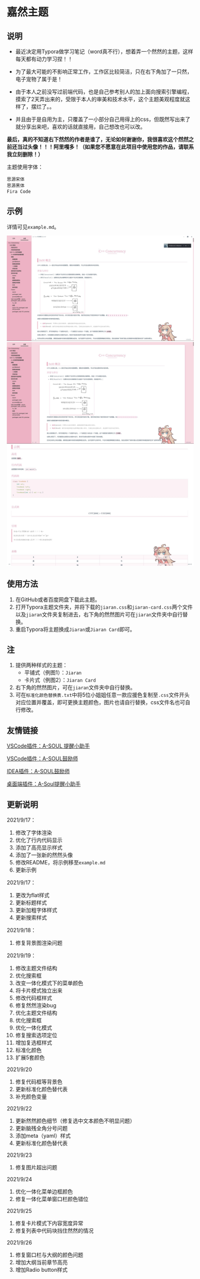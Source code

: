 # 嘉然主题

## 说明

- 最近决定用Typora做学习笔记（word真不行），想着弄一个然然的主题，这样每天都有动力学习捏！！

- 为了最大可能的不影响正常工作，工作区比较简洁，只在右下角加了一只然，电子宠物了属于是！
- 由于本人之前没写过前端代码，也是自己参考别人的加上面向搜索引擎编程，摸索了2天弄出来的，受限于本人的审美和技术水平，这个主题美观程度就这样了，摆烂了。。
- 并且由于是自用为主，只覆盖了一小部分自己用得上的css，但既然写出来了就分享出来吧，喜欢的话就直接用，自己想改也可以改。

**最后，真的不知道右下然然的作者是谁了，无论如何谢谢你，我很喜欢这个然然之前还当过头像！！！阿里嘎多！（如果您不愿意在此项目中使用您的作品，请联系我立刻删除！）**

主题使用字体：

```
思源宋体
思源黑体
Fira Code
```

## 示例

详情可见`example.md`。



<img src=".\screenshot.jpg" style="zoom:80%;" />

<img src=".\screenshot3.jpg" style="zoom:80%;" />

<img src=".\screenshot2.jpg" style="zoom:80%;" />



## 使用方法

1. 在GitHub或者百度网盘下载此主题。
2. 打开Typora主题文件夹，并将下载的`jiaran.css`和`jiaran-card.css`两个文件以及`jiaran`文件夹复制进去，右下角的然然图片可在`jiaran`文件夹中自行替换。
3. 重启Typora将主题换成`Jiaran`或`Jiaran Card`即可。

## 注

1. 提供两种样式的主题：
   * 平铺式（例图1）：`Jiaran`
   * 卡片式（例图2）：`Jiaran Card`
2. 右下角的然然图片，可在`jiaran`文件夹中自行替换。
3. 可在`标准化颜色替换表.txt`中将5位小姐姐任意一款应援色复制至`.css`文件开头对应位置并覆盖，即可更换主题颜色，图片也请自行替换，css文件名也可自行修改。

## 友情链接
[VSCode插件：A-SOUL 提醒小助手](https://github.com/luooooob/vscode-asoul-notifications)

[VSCode插件：A-SOUL鼓励师](https://github.com/as042971/vscode-asoul)

[IDEA插件：A-SOUL鼓励师](https://github.com/cnsky1103/A-SOUL-Reminder)

[桌面端插件：A-Soul提醒小助手](https://github.com/skykeyjoker/A-Soul-Notification)

## 更新说明

2021/9/17：

1. 修改了字体渲染
2. 优化了行内代码显示
3. 添加了高亮显示样式
4. 添加了一张新的然然头像
5. 修改README，将示例移至`example.md`
6. 更新示例

2021/9/17：

1. 更改为flat样式
2. 更新标题样式
3. 更新加粗字体样式
4. 更新搜索样式

2021/9/18：

1. 修复背景图渲染问题

2021/9/19：

1. 修改主题文件结构
2. 优化搜索框
3. 改变一体化模式下的菜单颜色
4. 将卡片模式独立出来
5. 修改代码框样式
6. 修复然然渲染bug
7. 优化主题文件结构
8. 优化搜索框
9. 优化一体化模式
10. 修复搜索选项定位
11. 增加复选框样式
12. 标准化颜色
13. 扩展5套颜色

2021/9/20

1. 修复代码框等背景色
2. 更新标准化颜色替代表
3. 补充颜色变量

2021/9/22

1. 更新然然颜色细节（修复选中文本颜色不明显问题）
2. 更新脑残全角分号问题
3. 添加meta（yaml）样式
4. 更新标准化颜色替代表

2021/9/23

1. 修复图片超出问题

2021/9/24

1. 优化一体化菜单边框颜色
2. 修复一体化菜单窗口栏颜色错位
   

2021/9/25

1. 修复卡片模式下内容宽度异常
2. 修复列表中代码块挡住然然的情况

2021/9/26

1. 修复窗口栏与大纲的颜色问题
2. 增加大纲当前章节高亮
3. 增加Radio button样式





